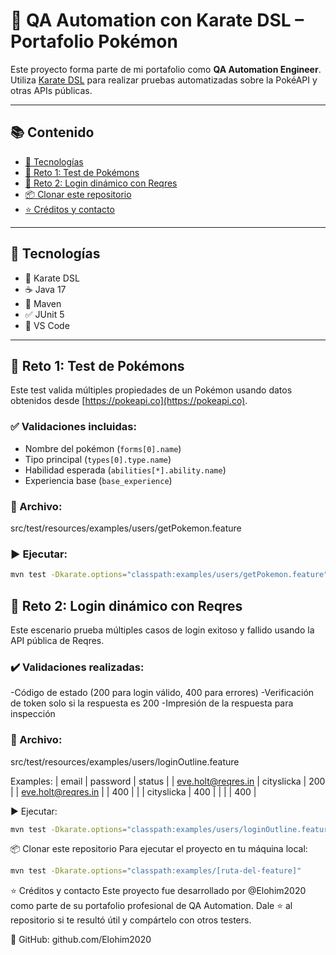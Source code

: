 # 🚀 QA Automation con Karate DSL – Portafolio Pokémon

Este proyecto forma parte de mi portafolio como **QA Automation Engineer**. Utiliza [Karate DSL](https://github.com/karatelabs/karate) para realizar pruebas automatizadas sobre la PokéAPI y otras APIs públicas.

---

## 📚 Contenido

- [🧰 Tecnologías](#-tecnologías)
- [🧪 Reto 1: Test de Pokémons](#-reto-1-test-de-pokémons)
- [🧪 Reto 2: Login dinámico con Reqres](#-reto-2-login-dinámico-con-reqres)
- [📦 Clonar este repositorio](#-clonar-este-repositorio)
- [⭐ Créditos y contacto](#-créditos-y-contacto)

---

## 🧰 Tecnologías

- 🥋 Karate DSL
- ☕ Java 17
- 🚀 Maven
- ✅ JUnit 5
- 🧠 VS Code

---

## 🧪 Reto 1: Test de Pokémons
Este test valida múltiples propiedades de un Pokémon usando datos obtenidos desde [https://pokeapi.co](https://pokeapi.co).

### ✅ Validaciones incluidas:
- Nombre del pokémon (`forms[0].name`)
- Tipo principal (`types[0].type.name`)
- Habilidad esperada (`abilities[*].ability.name`)
- Experiencia base (`base_experience`)

### 📁 Archivo:
src/test/resources/examples/users/getPokemon.feature

### ▶️ Ejecutar:
```bash
mvn test -Dkarate.options="classpath:examples/users/getPokemon.feature"
```

## 🧪 Reto 2: Login dinámico con Reqres
Este escenario prueba múltiples casos de login exitoso y fallido usando la API pública de Reqres.

### ✔️ Validaciones realizadas:
-Código de estado (200 para login válido, 400 para errores)
-Verificación de token solo si la respuesta es 200
-Impresión de la respuesta para inspección

### 📁 Archivo:
src/test/resources/examples/users/loginOutline.feature

Examples:
  | email               | password   | status |
  | eve.holt@reqres.in  | cityslicka | 200    |
  | eve.holt@reqres.in  |            | 400    |
  |                     | cityslicka | 400    |
  |                     |            | 400    |

▶️ Ejecutar:
```bash
mvn test -Dkarate.options="classpath:examples/users/loginOutline.feature"
```

📦 Clonar este repositorio
Para ejecutar el proyecto en tu máquina local:
```bash
mvn test -Dkarate.options="classpath:examples/[ruta-del-feature]"
```

⭐ Créditos y contacto
Este proyecto fue desarrollado por @Elohim2020 como parte de su portafolio profesional de QA Automation.
Dale ⭐ al repositorio si te resultó útil y compártelo con otros testers.

🔗 GitHub: github.com/Elohim2020